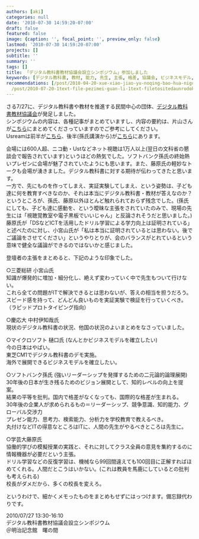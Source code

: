 ```yaml
---
authors: [aki]
categories: null
date: '2010-07-30 14:59:20-07:00'
draft: false
featured: false
image: {caption: '', focal_point: '', preview_only: false}
lastmod: '2010-07-30 14:59:20-07:00'
projects: []
subtitle: ''
summary: ''
tags: []
title: 「デジタル教科書教材協議会設立シンポジウム」参加しました
keywords: [デジタル教科書, 教材, 能力, 先生, 主張, 格差, 協議会, ビジネスモデル, 学習, 会場]
recommendations: [/post/2010-04-20-xue-xiao-jiao-yu-noqing-bao-hua-niguan-suruken-tan-hui-noraibupei-xin-gaxing-warerusoudesu-qing-bao-hua-tojiao-yu/,
  /post/2010-07-20-1text-file-pezimei-guan-li-1text-filetositedaunrodoke/, /post/2010-06-15-xue-xiao-jiao-yu-noqing-bao-hua-niguan-suruken-tan-hui-di-5hui-nomemo/]
---
```


さる7/27に、デジタル教科書や教材を推進する民間中心の団体、[デジタル教科書教材協議会](http://ditt.jp)が発足しました。  
シンポジウムの内容は、各種記事がまとめていますし、内容の要約は、片山さんが[こちら](http://e-textbook.blog.so-net.ne.jp/2010-07-30)にまとめてくださっていますのでご参考にしてください。  
Usreamは前半が[こちら](http://www.ustream.tv/recorded/8540903)、後半(孫氏講演から)が[こちら](http://www.ustream.tv/recorded/8551014)にあります。

会場には600人超、ニコ動・Ustなどネット視聴は1万人以上(翌日の文科省の懇談会で報告されています)というほどの熱気でした。ソフトバンク孫氏の終始熱いプレゼンに会場が魅了されていたようにも思います。また、藤原氏の軽妙なトークも会場が湧きました。デジタル教科書に対する期待が伝わってきたと思います。  
一方で、先にものを作ってしまえ、実証実験してしまえ、という姿勢は、子ども達に何を教育すべきなのか、それは本当にデジタル教科書・教材が答えなのか？というところが、孫氏、藤原以外ほとんど触れられておらず残念でした。(孫氏にしても、子ども達に感動を、という曖昧な主張をされていたのみで、現場の先生には「視聴覚教室や電子黒板でいいじゃん」と反論されそうだと思いました。)  
藤原氏が「DSなどICTを活用したドリル学習による学力向上は証明されている」と述べたのに対し、小宮山氏が「私は本当に証明されているとは思わない。後でご議論をさせてください」というやりとりが、会のバランスがとれているという意味で健全な議論ができるのではないかと感じました。

登壇者の主張をまとめると、下記のような印象でした。

○三菱総研 小宮山氏  
知識が爆発的に増加・細分化し、絶えず変わっていく中で先生もついて行けない。  
これら全ての問題がITで解決できるとは思わないが、答えの相当を担うだろう。  
スピード感を持って、どんどん良いものを実証実験で検証を行っていくべき。（ラピッドプロトタイピング指向）

○慶応大 中村伊知哉氏  
現状のデジタル教科書の状況、他国の状況のよいまとめをなさっていました。

○マイクロソフト 樋口氏 (なんとかビジネスモデルを確立したい)  
今の日本はやばい。  
東芝CM1でデジタル教科書のデモ実施。  
海外で展開できるビジネスモデルを確立したい。

○ソフトバンク孫氏 (強いリーダーシップを発揮するための二元論的論理展開)  
30年後の日本が生き残るためのビジョン展開として、知的レベルの向上を提案。  
結果の平等を批判。国内で格差がなくなっても、国際的な格差が生まれる。  
30年後の企業人が求められるもの＝リーダーシップ、競争意識、知的能力、グローバル交渉力  
プレゼン能力、思考力、検索能力、分析力を学校教育で教えるべき。  
丸付けなどITの得意なところはITに、人間の先生がやるべきところは先生に。

○学芸大藤原氏  
協働的学びの模擬授業の実践と、それに対してクラス全員の意見を集約するのに情報機器が必要だという主張。  
ドリル学習などの反復学習は、機械なら99回間違えても100回目に正解すればほめてくれる。人間だとこうはいかない。(これは教員を馬鹿にしているとの批判も考えられる)  
校長がダメだから、多くの校長を変えろ。

というわけで、細かくメモったものをまとめもせずにはっつけます。備忘録代わりです。

2010/07/27 13:30-16:10  
デジタル教科書教材協議会設立シンポジウム  
＠明治記念館　曙の間